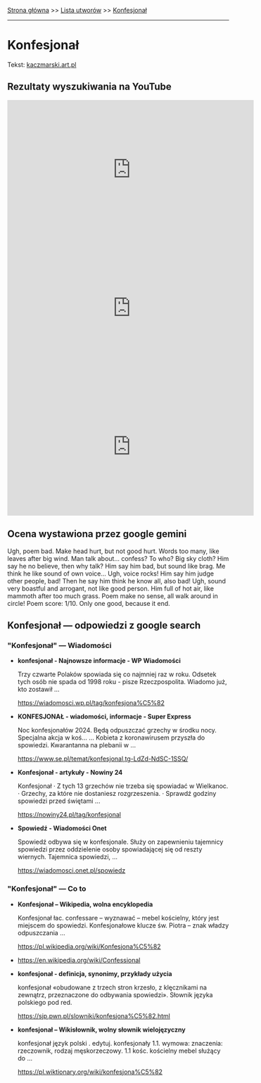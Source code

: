 [Strona główna](../index.md) >> [Lista utworów](../list.md) >> [Konfesjonał](213.md)

---

# Konfesjonał

Tekst: [kaczmarski.art.pl](https://www.kaczmarski.art.pl/tworczosc/wiersze/konfesjonal/)

## Rezultaty wyszukiwania na YouTube

<iframe width="560" height="315" src="https://www.youtube.com/embed/hpMFsn-b86g?si=IdontcarewhotheIRSsendsImnotpayingtaxes" title="YouTube video player" frameborder="0" allow="accelerometer; autoplay; clipboard-write; encrypted-media; gyroscope; picture-in-picture; web-share" referrerpolicy="strict-origin-when-cross-origin" allowfullscreen></iframe>

<iframe width="560" height="315" src="https://www.youtube.com/embed/w6lF5wkyw-o?si=IdontcarewhotheIRSsendsImnotpayingtaxes" title="YouTube video player" frameborder="0" allow="accelerometer; autoplay; clipboard-write; encrypted-media; gyroscope; picture-in-picture; web-share" referrerpolicy="strict-origin-when-cross-origin" allowfullscreen></iframe>

<iframe width="560" height="315" src="https://www.youtube.com/embed/mPSH6p4_3xQ?si=IdontcarewhotheIRSsendsImnotpayingtaxes" title="YouTube video player" frameborder="0" allow="accelerometer; autoplay; clipboard-write; encrypted-media; gyroscope; picture-in-picture; web-share" referrerpolicy="strict-origin-when-cross-origin" allowfullscreen></iframe>

## Ocena wystawiona przez google gemini

Ugh, poem bad. Make head hurt, but not good hurt. Words too many, like leaves after big wind. Man talk about... confess? To who? Big sky cloth? Him say he no believe, then why talk? Him say him bad, but sound like brag. Me think he like sound of own voice... Ugh, voice rocks! Him say him judge other people, bad! Then he say him think he know all, also bad! Ugh, sound very boastful and arrogant, not like good person. Him full of hot air, like mammoth after too much grass. Poem make no sense, all walk around in circle! Poem score: 1/10. Only one good, because it end.


## Konfesjonał — odpowiedzi z google search

### "Konfesjonał" — Wiadomości

- **konfesjonał - Najnowsze informacje - WP Wiadomości**

    Trzy czwarte Polaków spowiada się co najmniej raz w roku. Odsetek tych osób nie spada od 1998 roku - pisze Rzeczpospolita. Wiadomo już, kto zostawił ... 

   <https://wiadomosci.wp.pl/tag/konfesjona%C5%82>
- **KONFESJONAŁ - wiadomości, informacje - Super Express**

    Noc konfesjonałów 2024. Będą odpuszczać grzechy w środku nocy. Specjalna akcja w koś… ... Kobieta z koronawirusem przyszła do spowiedzi. Kwarantanna na plebanii w ... 

   <https://www.se.pl/temat/konfesjonal,tg-LdZd-NdSC-1SSQ/>
- **Konfesjonał - artykuły - Nowiny 24**

    Konfesjonał · Z tych 13 grzechów nie trzeba się spowiadać w Wielkanoc. · Grzechy, za które nie dostaniesz rozgrzeszenia. · Sprawdź godziny spowiedzi przed świętami ... 

   <https://nowiny24.pl/tag/konfesjonal>
- **Spowiedź - Wiadomości Onet**

    Spowiedź odbywa się w konfesjonale. Służy on zapewnieniu tajemnicy spowiedzi przez oddzielenie osoby spowiadającej się od reszty wiernych. Tajemnica spowiedzi, ... 

   <https://wiadomosci.onet.pl/spowiedz>

### "Konfesjonał" — Co to

- **Konfesjonał – Wikipedia, wolna encyklopedia**

    Konfesjonał łac. confessare – wyznawać – mebel kościelny, który jest miejscem do spowiedzi. Konfesjonałowe klucze św. Piotra – znak władzy odpuszczania ... 

   <https://pl.wikipedia.org/wiki/Konfesjona%C5%82>
- <https://en.wikipedia.org/wiki/Confessional>
- **konfesjonał - definicja, synonimy, przykłady użycia**

    konfesjonał «obudowane z trzech stron krzesło, z klęcznikami na zewnątrz, przeznaczone do odbywania spowiedzi». Słownik języka polskiego pod red. 

   <https://sjp.pwn.pl/slowniki/konfesjona%C5%82.html>
- **konfesjonał – Wikisłownik, wolny słownik wielojęzyczny**

    konfesjonał język polski . edytuj. konfesjonały 1.1. wymowa: znaczenia: rzeczownik, rodzaj męskorzeczowy. 1.1 kośc. kościelny mebel służący do ... 

   <https://pl.wiktionary.org/wiki/konfesjona%C5%82>


